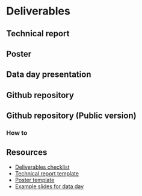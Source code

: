 # Deliverables



## Technical report

## Poster

## Data day presentation

## Github repository

## Github repository (Public version)

### How to


## Resources

- [Deliverables checklist]()
- [Technical report template]()
- [Poster template]()
- [Example slides for data day]()

